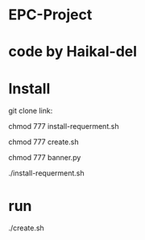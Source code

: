# EPC-Project
# code by Haikal-del
# Install

git clone link:

chmod 777 install-requerment.sh

chmod 777 create.sh

chmod 777 banner.py

./install-requerment.sh

# run

./create.sh